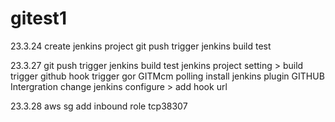 # gitest1
23.3.24 create jenkins project
        git push trigger jenkins build test

23.3.27 git push trigger jenkins build test 
        jenkins project setting > build trigger github hook trigger gor GITMcm polling
        install jenkins plugin GITHUB Intergration
        change jenkins configure > add hook url
        
23.3.28 aws sg add inbound role tcp38307
